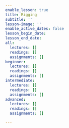 ```yaml
---
enable_lesson: true
title: Rigging
subtitle: ''
lesson-image: ''
enable_active_dates: false
lesson_begin_date: 
lesson_end_date: 
all:
  lectures: []
  readings: []
  assignments: []
beginner:
  lectures: []
  readings: []
  assignments: []
intermediate:
  lectures: []
  readings: []
  assignments: []
advanced:
  lectures: []
  readings: []
  assignments: []

---
```

